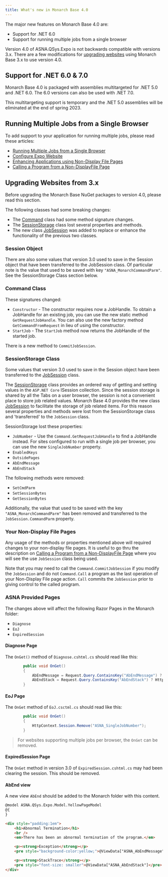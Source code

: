 ```yaml
---
title: What's new in Monarch Base 4.0
---
```


The major new features on Monarch Base 4.0 are:
 * Support for .NET 6.0
 * Support for running multiple jobs from a single browser

Version 4.0 of ASNA.QSys.Expo is not backwards compatible with versions 3.x.  There are a few modifications for [upgrading websites](#upgrading-websites-from-3x) using Monarch Base 3.x to use version 4.0.

## Support for .NET 6.0 & 7.0
Monarch Base 4.0 is packaged with assemblies multitargeted for .NET 5.0 and .NET 6.0.  The 6.0 versions can also be used with .NET 7.0.

This multitargeting support is temporary and the .NET 5.0 assemblies will be eliminated at the end of spring 2023.

## Running Multiple Jobs from a Single Browser
To add support to your application for running multiple jobs, please read these articles:
 * [Running Multiple Jobs from a Single Browser](/manuals/configuration/multiple-jobs-one-browser.html)
 * [Configure Expo Website](/manuals/configuration/configure-expo-website.html)
 * [Enhancing Applications using Non-Display File Pages](/manuals/enhancements/enhancing-ui/enhancing-with-non-display-file.html)
 * [Calling a Program from a Non-DisplayFile Page](/manuals/enhancements/enhancing-ui/calling-program-from-non-displayfile-page.html)


## Upgrading Websites from 3.x

Before upgrading the Monarch Base NuGet packages to version 4.0, please read this section.

The following classes had some breaking changes:
 * The [Command](/reference/asna-qsys-expo/expo-model/command.html ) class had some method signature changes.
 * The [SessionStorage](/reference/asna-qsys-expo/expo-model/session-storage.html) class lost several properties and methods.
 * The new class [JobSession](/reference/asna-qsys-expo/expo-model/job-session.html) was added to replace or enhance the functionality of the previous two classes.

### Session Object
 There are also some values that version 3.0 used to save in the Session object that have been transferred to the JobSession class.  Of particular note is the value that used to be saved with key  `"ASNA_MonarchCommandParm"`. See the SessionStorage Class section below.

### Command Class
These signatures changed:
 * `Constructor` - The constructor requires now a JobHandle. To obtain a JobHandle for an existing job, you can use the new static method `GetRequestJobHandle`. You can also use the new factory method `GetCommandFromRequest` in lieu of using the constructor.
 * `StartJob` -  The `StartJob` method now returns the JobHandle of the started job.

There is a new method to `CommitJobSession`.


### SessionStorage Class

Some values that version 3.0 used to save in the Session object have been transferred to the [JobSession](/reference/asna-qsys-expo/expo-model/job-session.html) class. 

The [SessionStorage](/reference/asna-qsys-expo/expo-model/session-storage.html) class provides an ordered way of getting and setting values in the `ASP.NET Core` ISession collection.  Since the session storage is shared by all the Tabs on a user browser, the session is not a convenient place to store job related values. Monarch Base 4.0 provides the new class [JobSession](/reference/asna-qsys-expo/expo-model/job-session.html) to facilitate the storage of job related items.  For this reason several properties and methods were lost from the SessionStorage class and 'transferred' to the `JobSession` class.

SessionStorage lost these properties:
 * `JobNumber` - Use the `Command.GetRequestJobHandle` to find a JobHandle instead.  For sites configured to run with a single job per browser, you can use the new `SingleJobNumber` property.
 * `EnabledKeys`
 * `OutsidePages`
 * `AbEndMessage`
 * `AbEndStack`
 
The following methods were removed:
 * `SetCmdParm`
 * `SetSessionBytes`
 * `GetSessionBytes`

 Additionally, the value that used to be saved with the key  `"ASNA_MonarchCommandParm"` has been removed and transferred to the `JobSession.CommandParm` property.

### Your Non-Display File Pages
Any usage of the methods or properties mentioned above will required changes to your non-display file pages.  It is useful to go thru the description on [Calling a Program from a Non-DisplayFile Page](/manuals/enhancements/enhancing-ui/calling-program-from-non-displayfile-page.html) where you will see the use `JobSession` class being used.

Note that you may need to call the `Command.CommitJobSession` if you modify the `JobSession` and do not `Command.Call` a program as the last operation of your Non-Display File page action. `Call` commits the `JobSession` prior to giving control to the called program.

### ASNA Provided Pages

The changes above will affect the following Razor Pages in the Monarch folder:
 * `Diagnose`
 * `EoJ`
 * `ExpiredSession`

#### Diagnose Page
The `OnGet()` method of `Diagnose.cshtml.cs` should read like this:
```cs
        public void OnGet()
        {
            AbEndMessage = Request.Query.ContainsKey("AbEndMessage") ? Request.Query["AbEndMessage"] : "";
            AbEndStack = Request.Query.ContainsKey("AbEndStack") ? HttpContext.Session.GetString("AbEndStack") : "";
        }
```
#### EoJ Page
The `OnGet` method of `EoJ.csctml.cs` should read like this:
```cs
        public void OnGet()
        {
            HttpContext.Session.Remove("ASNA_SingleJobNumber");
        }
```

> For websites supporting multiple jobs per browser, the `OnGet` can be removed.

#### ExpiredSession Page
The `OnGet` method in version 3.0 of `ExpiredSession.cshtml.cs` may had been clearing the session.  This should be removed.

#### AbEnd view
A new view `AbEnd` should be added to the Monarch folder with this content.

```html
@model ASNA.QSys.Expo.Model.YellowPageModel
@{
}

<div style="padding:1em">
    <h1>Abnormal Termination</h1>
    <br />
    <em>There has been an abnormal termination of the program.</em>

    <p><strong>Exception</strong></p>
    <pre style="background-color:yellow;">@ViewData["ASNA_AbEndMessage"]</pre>

    <p><strong>StackTrace</strong></p>
    <pre style="font-size: smaller">@ViewData["ASNA_AbEndStack"]</pre>
</div>
```






